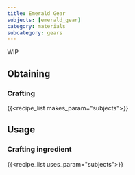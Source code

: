 ```yaml
---
title: Emerald Gear
subjects: [emerald_gear]
category: materials
subcategory: gears
---
```


WIP

Obtaining
---------

### Crafting
{{<recipe_list makes_param="subjects">}}


Usage
-----

### Crafting ingredient
{{<recipe_list uses_param="subjects">}}
